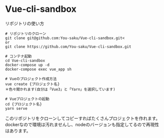 # Vue-cli-sandbox
リポジトリの使い方

```
# リポジトリのクローン
git clone git@github.com:You-saku/Vue-cli-sandbox.git<
or
git clone https://github.com/You-saku/Vue-cli-sandbox.git

# コンテナ起動
cd Vue-cli-sandbox
docker-compose up -d
docker-compose exec vue_app sh

# Vueのプロジェクト作成方法
vue create {プロジェクト名}
＊色々聞かれます(自分は「Vue3」と「Yarn」を選択しています)

# Vueプロジェクトの起動
cd {プロジェクト名}
yarn serve
```

このリポジトリをクローンしてコピーすればたくさんプロジェクトを作れます。<br>
dockerなので環境は汚れませんし、nodeのバージョンも指定してるので再現性はあります。